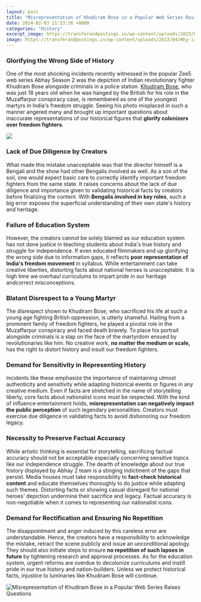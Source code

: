 ```yaml
---
layout: post
title: "Misrepresentation of Khudiram Bose in a Popular Web Series Raises Questions"
date: 2024-02-03 21:53:26 +0000
categories: "History"
excerpt_image: https://transferandpostings.in/wp-content/uploads/2023/04/Why-is-Khudiram-Bose-remembered.png
image: https://transferandpostings.in/wp-content/uploads/2023/04/Why-is-Khudiram-Bose-remembered.png
---
```


### Glorifying the Wrong Side of History
One of the most shocking incidents recently witnessed in the popular Zee5 web series Abhay Season 2 was the depiction of Indian revolutionary fighter Khudiram Bose alongside criminals in a police station. [Khudiram Bose](https://yt.io.vn/collection/agan), who was just 18 years old when he was hanged by the British for his role in the Muzaffarpur conspiracy case, is remembered as one of the youngest martyrs in India's freedom struggle. Seeing his photo misplaced in such a manner angered many and brought up important questions about inaccurate representations of our historical figures that **glorify colonizers over freedom fighters**. 

![](https://officerspulse.com/wp-content/uploads/2020/12/pasted-image-0-9-768x1254.png)
### Lack of Due Diligence by Creators
What made this mistake unacceptable was that the director himself is a Bengali and the show had other Bengalis involved as well. As a son of the soil, one would expect basic care to correctly identify important freedom fighters from the same state. It raises concerns about the lack of due diligence and importance given to validating historical facts by creators before finalizing the content. With **Bengalis involved in key roles**, such a big error exposes the superficial understanding of their own state's history and heritage.
### Failure of Education System 
However, the creators cannot be solely blamed as our education system has not done justice in teaching students about India's true history and struggle for independence. If even educated filmmakers end up glorifying the wrong side due to information gaps, it reflects **poor representation of India's freedom movement** in syllabus. While entertainment can take creative liberties, distorting facts about national heroes is unacceptable. It is high time we overhaul curriculums to impart pride in our heritage andcorrect misconceptions.
### Blatant Disrespect to a Young Martyr
The disrespect shown to Khudiram Bose, who sacrificed his life at such a young age fighting British oppression, is utterly shameful. Hailing from a prominent family of freedom fighters, he played a pivotal role in the Muzaffarpur conspiracy and faced death bravely. To place his portrait alongside criminals is a slap on the face of the martyrdom ensued by revolutionaries like him. No creative work, **no matter the medium or scale,** has the right to distort history and insult our freedom fighters.
### Demand for Sensitivity in Representing History  
Incidents like these emphasize the importance of maintaining utmost authenticity and sensitivity while adapting historical events or figures in any creative medium. Even if facts are stretched in the name of storytelling liberty, core facts about nationalist icons must be respected. With the kind of influence entertainment holds, **misrepresentation can negatively impact the public perception** of such legendary personalities. Creators must exercise due diligence in validating facts to avoid dishonoring our freedom legacy.
### Necessity to Preserve Factual Accuracy
While artistic thinking is essential for storytelling, sacrificing factual accuracy should not be acceptable especially concerning sensitive topics like our independence struggle. The dearth of knowledge about our true history displayed by Abhay 2 team is a stinging indictment of the gaps that persist. Media houses must take responsibility to **fact-check historical content** and educate themselves thoroughly to do justice while adapting such themes. Distorting facts or showing casual disregard for national heroes' depiction undermine their sacrifice and legacy. Factual accuracy is non-negotiable when it comes to representing our nationalist icons.
### Demand for Rectification and Ensuring No Repetition  
The disappointment and anger induced by this careless error are understandable. Hence, the creators have a responsibility to acknowledge the mistake, retract the scene publicly and issue an unconditional apology. They should also initiate steps to ensure **no repetition of such lapses in future** by tightening research and approval processes. As for the education system, urgent reforms are overdue to decolonize curriculums and instill pride in our true history and nation-builders. Unless we protect historical facts, injustice to luminaries like Khudiram Bose will continue.

![Misrepresentation of Khudiram Bose in a Popular Web Series Raises Questions](https://transferandpostings.in/wp-content/uploads/2023/04/Why-is-Khudiram-Bose-remembered.png)